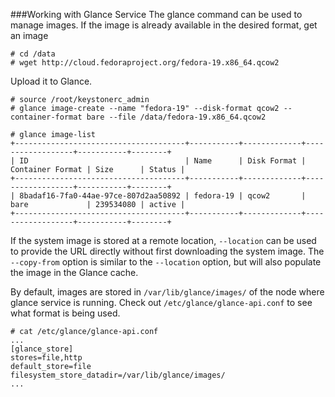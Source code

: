 ###Working with Glance Service
The glance command can be used to manage images. If the image is already available in the desired format, get an image
```
# cd /data
# wget http://cloud.fedoraproject.org/fedora-19.x86_64.qcow2
```
Upload it to Glance.
```
# source /root/keystonerc_admin
# glance image-create --name "fedora-19" --disk-format qcow2 --container-format bare --file /data/fedora-19.x86_64.qcow2

# glance image-list
+--------------------------------------+-----------+-------------+------------------+-----------+--------+
| ID                                   | Name      | Disk Format | Container Format | Size      | Status |
+--------------------------------------+-----------+-------------+------------------+-----------+--------+
| 8badaf16-7fa0-44ae-97ce-807d2aa50892 | fedora-19 | qcow2       | bare             | 239534080 | active |
+--------------------------------------+-----------+-------------+------------------+-----------+--------+
```
If the system image is stored at a remote location, ``--location`` can be used to provide the URL directly without first downloading the system image. The ``--copy-from`` option is similar to the ``--location`` option, but will also populate the image in the Glance cache.

By default, images are stored in ``/var/lib/glance/images/`` of the node where glance service is running. Check out ``/etc/glance/glance-api.conf`` to see what format is being used.

```
# cat /etc/glance/glance-api.conf
...
[glance_store]
stores=file,http
default_store=file
filesystem_store_datadir=/var/lib/glance/images/
...
```

